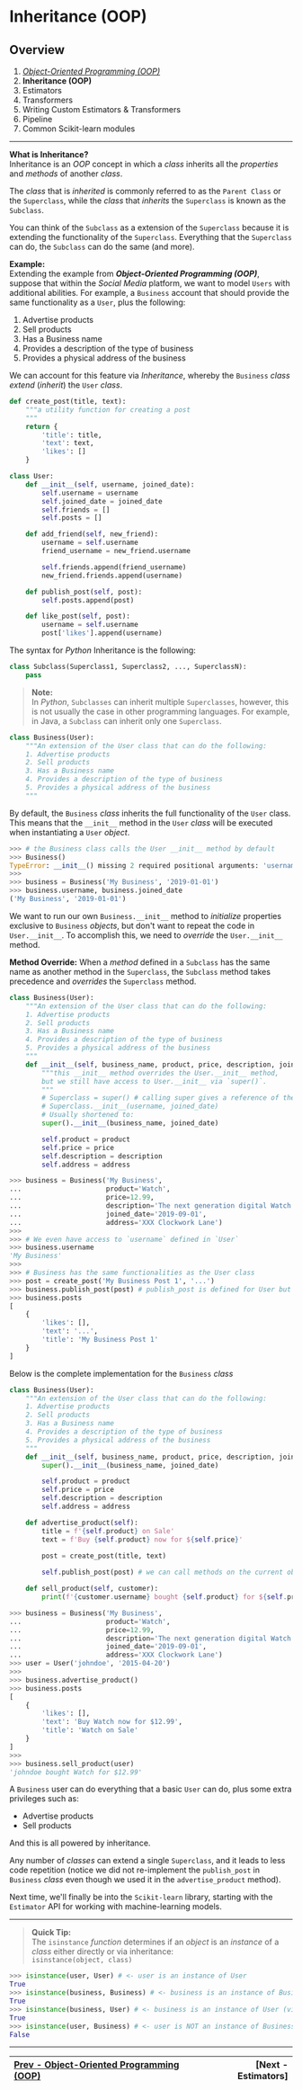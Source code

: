 # Inheritance (OOP)

## Overview
1. [_Object-Oriented Programming (OOP)_](./object-oriented-programming.md)
2. **Inheritance (OOP)**
3. Estimators
4. Transformers
5. Writing Custom Estimators & Transformers
6. Pipeline
7. Common Scikit-learn modules

---

**What is Inheritance?**  
Inheritance is an _OOP_ concept in which a _class_ inherits all the _properties_ and _methods_ of another _class_.

The _class_ that is _inherited_ is commonly referred to as the `Parent Class` or the `Superclass`, while the _class_ that _inherits_ the `Superclass` is known as the `Subclass`.

You can think of the `Subclass` as a extension of the `Superclass` because it is extending the functionality of the `Superclass`. Everything that the `Superclass` can do, the `Subclass` can do the same (and more).

**Example:**  
Extending the example from **_Object-Oriented Programming (OOP)_**, suppose that within the _Social Media_ platform, we want to model `Users` with additional abilities. For example, a `Business` account that should provide the same functionality as a `User`, plus the following:
1. Advertise products
2. Sell products
3. Has a Business name
4. Provides a description of the type of business
5. Provides a physical address of the business

We can account for this feature via _Inheritance_, whereby the `Business` _class_ _extend_ (_inherit_) the `User` _class_.

```python
def create_post(title, text):
    """a utility function for creating a post
    """
    return {
        'title': title,
        'text': text,
        'likes': []
    }
```
```python
class User:
    def __init__(self, username, joined_date):
        self.username = username
        self.joined_date = joined_date
        self.friends = []
        self.posts = []

    def add_friend(self, new_friend):
        username = self.username
        friend_username = new_friend.username

        self.friends.append(friend_username)
        new_friend.friends.append(username)

    def publish_post(self, post):
        self.posts.append(post)

    def like_post(self, post):
        username = self.username
        post['likes'].append(username)
```

The syntax for _Python_ Inheritance is the following:
```python
class Subclass(Superclass1, Superclass2, ..., SuperclassN):
    pass
```

> **Note:**  
In _Python_, `Subclasses` can inherit multiple `Superclasses`, however, this is not usually the case in other programming languages. 
For example, in Java, a `Subclass` can inherit only one `Superclass`.

```python
class Business(User):
    """An extension of the User class that can do the following:
    1. Advertise products
    2. Sell products
    3. Has a Business name
    4. Provides a description of the type of business
    5. Provides a physical address of the business
    """
```

By default, the `Business` _class_ inherits the full functionality of the `User` class. This means that the `__init__` method in the `User` _class_ will be executed when instantiating a `User` _object_.

```python
>>> # the Business class calls the User __init__ method by default
>>> Business()
TypeError: __init__() missing 2 required positional arguments: 'username' and 'joined_date'
>>>
>>> business = Business('My Business', '2019-01-01')
>>> business.username, business.joined_date
('My Business', '2019-01-01')
```

We want to run our own `Business.__init__` method to _initialize_ properties exclusive to `Business` _objects_, but don't want to repeat the code in `User.__init__`.
To accomplish this, we need to _override_ the `User.__init__` method.

**Method Override:**
When a _method_ defined in a `Subclass` has the same name as another method in the `Superclass`, 
the `Subclass` method takes precedence and _overrides_ the `Superclass` method.

```python
class Business(User):
    """An extension of the User class that can do the following:
    1. Advertise products
    2. Sell products
    3. Has a Business name
    4. Provides a description of the type of business
    5. Provides a physical address of the business
    """
    def __init__(self, business_name, product, price, description, joined_date, address):
        """this __init__ method overrides the User.__init__ method,
        but we still have access to User.__init__ via `super()`.
        """
        # Superclass = super() # calling super gives a reference of the Superclass
        # Superclass.__init__(username, joined_date)
        # Usually shortened to:
        super().__init__(business_name, joined_date)

        self.product = product
        self.price = price
        self.description = description
        self.address = address
```
```python
>>> business = Business('My Business', 
...                     product='Watch',
...                     price=12.99,
...                     description='The next generation digital Watch shop', 
...                     joined_date='2019-09-01', 
...                     address='XXX Clockwork Lane')
>>>
>>> # We even have access to `username` defined in `User`
>>> business.username
'My Business'
>>>
>>> # Business has the same functionalities as the User class
>>> post = create_post('My Business Post 1', '...')
>>> business.publish_post(post) # publish_post is defined for User but works with Business objects
>>> business.posts
[
    {
        'likes': [],
        'text': '...',
        'title': 'My Business Post 1'
    }
]
```

Below is the complete implementation for the `Business` _class_
```python
class Business(User):
    """An extension of the User class that can do the following:
    1. Advertise products
    2. Sell products
    3. Has a Business name
    4. Provides a description of the type of business
    5. Provides a physical address of the business
    """
    def __init__(self, business_name, product, price, description, joined_date, address):
        super().__init__(business_name, joined_date)

        self.product = product
        self.price = price
        self.description = description
        self.address = address

    def advertise_product(self):
        title = f'{self.product} on Sale'
        text = f'Buy {self.product} now for ${self.price}'
        
        post = create_post(title, text)

        self.publish_post(post) # we can call methods on the current object, even if it was defined in the Superclass

    def sell_product(self, customer):
        print(f'{customer.username} bought {self.product} for ${self.price}')
```

```python
>>> business = Business('My Business', 
...                     product='Watch',
...                     price=12.99,
...                     description='The next generation digital Watch shop', 
...                     joined_date='2019-09-01', 
...                     address='XXX Clockwork Lane')
>>> user = User('johndoe', '2015-04-20')
>>>
>>> business.advertise_product()
>>> business.posts
[
    {
        'likes': [],
        'text': 'Buy Watch now for $12.99',
        'title': 'Watch on Sale'
    }
]
>>>
>>> business.sell_product(user)
'johndoe bought Watch for $12.99'
```

A `Business` user can do everything that a basic `User` can do, plus some extra privileges such as:
- Advertise products
- Sell products

And this is all powered by inheritance.

Any number of _classes_ can extend a single `Superclass`, and it leads to less code repetition (notice we did not re-implement the `publish_post` in `Business` _class_ even though we used it in the `advertise_product` method).

Next time, we'll finally be into the `Scikit-learn` library, starting with the `Estimator` API for working with machine-learning models.

---
> **Quick Tip:**  
The `isinstance` _function_ determines if an _object_ is an _instance_ of a _class_ either directly or via inheritance:  
`isinstance(object, class)`
```python
>>> isinstance(user, User) # <- user is an instance of User
True
>>> isinstance(business, Business) # <- business is an instance of Business
True
>>> isinstance(business, User) # <- business is an instance of User (via Inheritance)
True
>>> isinstance(user, Business) # <- user is NOT an instance of Business
False
```

---
| [Prev - Object-Oriented Programming (OOP)](./object-oriented-programming.md "Object-Oriented Programming (OOP)")  | [Next - Estimators]   |
|:----------------------------------------------------------------------------------------------------------------- |-----------------------------------------------------:|
